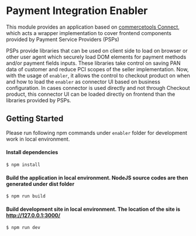 # Payment Integration Enabler
This module provides an application based on [commercetools Connect](https://docs.commercetools.com/connect), which acts a wrapper implementation to cover frontend components provided by Payment Service Providers (PSPs)

PSPs provide libraries that can be used on client side to load on browser or other user agent which securely load DOM elements for payment methods and/or payment fields inputs. These libraries take control on saving PAN data of customer and reduce PCI scopes of the seller implementation. Now, with the usage of `enabler`, it allows the control to checkout product on when and how to load the `enabler` as connector UI based on business configuration. In cases connector is used directly and not through Checkout product, this connector UI can be loaded directly on frontend than the libraries provided by PSPs.


## Getting Started
Please run following npm commands under `enabler` folder for development work in local environment.

#### Install dependencies
```
$ npm install
```
#### Build the application in local environment. NodeJS source codes are then generated under dist folder
```
$ npm run build
```
#### Build development site in local environment. The location of the site is http://127.0.0.1:3000/
```
$ npm run dev
```
